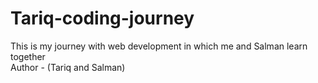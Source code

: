 # Tariq-coding-journey

This is my journey with web development in which me and Salman learn together
<br>
Author - (Tariq and Salman)
